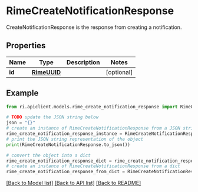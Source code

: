 # RimeCreateNotificationResponse

CreateNotificationResponse is the response from creating a notification.

## Properties

Name | Type | Description | Notes
------------ | ------------- | ------------- | -------------
**id** | [**RimeUUID**](RimeUUID.md) |  | [optional] 

## Example

```python
from ri.apiclient.models.rime_create_notification_response import RimeCreateNotificationResponse

# TODO update the JSON string below
json = "{}"
# create an instance of RimeCreateNotificationResponse from a JSON string
rime_create_notification_response_instance = RimeCreateNotificationResponse.from_json(json)
# print the JSON string representation of the object
print(RimeCreateNotificationResponse.to_json())

# convert the object into a dict
rime_create_notification_response_dict = rime_create_notification_response_instance.to_dict()
# create an instance of RimeCreateNotificationResponse from a dict
rime_create_notification_response_from_dict = RimeCreateNotificationResponse.from_dict(rime_create_notification_response_dict)
```
[[Back to Model list]](../README.md#documentation-for-models) [[Back to API list]](../README.md#documentation-for-api-endpoints) [[Back to README]](../README.md)

